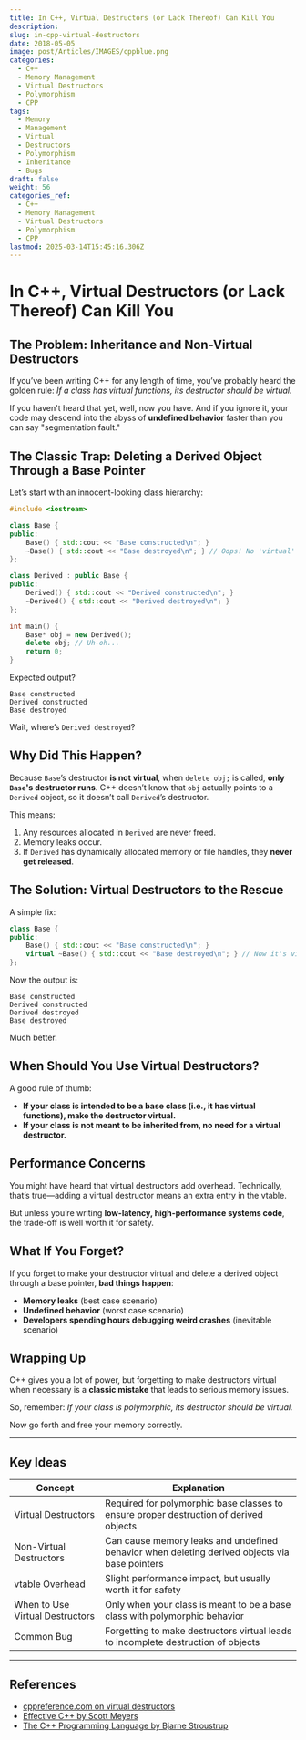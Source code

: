 ```yaml
---
title: In C++, Virtual Destructors (or Lack Thereof) Can Kill You
description: 
slug: in-cpp-virtual-destructors
date: 2018-05-05
image: post/Articles/IMAGES/cppblue.png
categories:
  - C++
  - Memory Management
  - Virtual Destructors
  - Polymorphism
  - CPP
tags:
  - Memory
  - Management
  - Virtual
  - Destructors
  - Polymorphism
  - Inheritance
  - Bugs
draft: false
weight: 56
categories_ref:
  - C++
  - Memory Management
  - Virtual Destructors
  - Polymorphism
  - CPP
lastmod: 2025-03-14T15:45:16.306Z
---
```

# In C++, Virtual Destructors (or Lack Thereof) Can Kill You

## The Problem: Inheritance and Non-Virtual Destructors

If you’ve been writing C++ for any length of time, you’ve probably heard the golden rule: *If a class has virtual functions, its destructor should be virtual.*

If you haven't heard that yet, well, now you have. And if you ignore it, your code may descend into the abyss of **undefined behavior** faster than you can say "segmentation fault."

## The Classic Trap: Deleting a Derived Object Through a Base Pointer

Let’s start with an innocent-looking class hierarchy:

```cpp
#include <iostream>

class Base {
public:
    Base() { std::cout << "Base constructed\n"; }
    ~Base() { std::cout << "Base destroyed\n"; } // Oops! No 'virtual' here!
};

class Derived : public Base {
public:
    Derived() { std::cout << "Derived constructed\n"; }
    ~Derived() { std::cout << "Derived destroyed\n"; }
};

int main() {
    Base* obj = new Derived();
    delete obj; // Uh-oh...
    return 0;
}
```

Expected output?

```
Base constructed
Derived constructed
Base destroyed
```

Wait, where’s `Derived destroyed`?

## Why Did This Happen?

Because `Base`’s destructor **is not virtual**, when `delete obj;` is called, **only `Base`'s destructor runs**. C++ doesn’t know that `obj` actually points to a `Derived` object, so it doesn’t call `Derived`’s destructor.

This means:

1. Any resources allocated in `Derived` are never freed.
2. Memory leaks occur.
3. If `Derived` has dynamically allocated memory or file handles, they **never get released**.

## The Solution: Virtual Destructors to the Rescue

A simple fix:

```cpp
class Base {
public:
    Base() { std::cout << "Base constructed\n"; }
    virtual ~Base() { std::cout << "Base destroyed\n"; } // Now it's virtual!
};
```

Now the output is:

```
Base constructed
Derived constructed
Derived destroyed
Base destroyed
```

Much better.

## When Should You Use Virtual Destructors?

A good rule of thumb:

* **If your class is intended to be a base class (i.e., it has virtual functions), make the destructor virtual.**
* **If your class is not meant to be inherited from, no need for a virtual destructor.**

## Performance Concerns

You might have heard that virtual destructors add overhead. Technically, that’s true—adding a virtual destructor means an extra entry in the vtable.

But unless you’re writing **low-latency, high-performance systems code**, the trade-off is well worth it for safety.

## What If You Forget?

If you forget to make your destructor virtual and delete a derived object through a base pointer, **bad things happen**:

* **Memory leaks** (best case scenario)
* **Undefined behavior** (worst case scenario)
* **Developers spending hours debugging weird crashes** (inevitable scenario)

## Wrapping Up

C++ gives you a lot of power, but forgetting to make destructors virtual when necessary is a **classic mistake** that leads to serious memory issues.

So, remember: *If your class is polymorphic, its destructor should be virtual.*

Now go forth and free your memory correctly.

***

## Key Ideas

| Concept                         | Explanation                                                                                   |
| ------------------------------- | --------------------------------------------------------------------------------------------- |
| Virtual Destructors             | Required for polymorphic base classes to ensure proper destruction of derived objects         |
| Non-Virtual Destructors         | Can cause memory leaks and undefined behavior when deleting derived objects via base pointers |
| vtable Overhead                 | Slight performance impact, but usually worth it for safety                                    |
| When to Use Virtual Destructors | Only when your class is meant to be a base class with polymorphic behavior                    |
| Common Bug                      | Forgetting to make destructors virtual leads to incomplete destruction of objects             |

***

## References

* [cppreference.com on virtual destructors](https://en.cppreference.com/w/cpp/language/destructor)
* [Effective C++ by Scott Meyers](https://www.oreilly.com/library/view/effective-c-55/9780134570085/)
* [The C++ Programming Language by Bjarne Stroustrup](https://www.stroustrup.com/)
